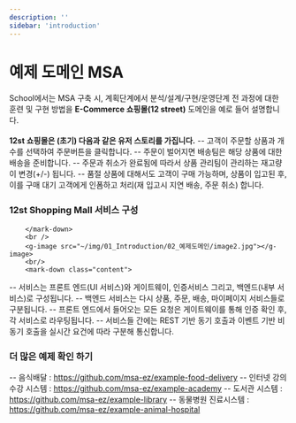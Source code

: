 ```yaml
---
description: ''
sidebar: 'introduction'
---
```

# 예제 도메인 MSA
School에서는 MSA 구축 시, 계획단계에서 분석/설계/구현/운영단계 전 과정에 대한 훈련 및 구현 방법을 **E-Commerce 쇼핑몰(12 street)** 도메인을 예로 들어 설명합니다.
        </mark-down>
        <br>
        <g-image src="~/img/01_Introduction/02_예제도메인/image1.jpg"></g-image>
        <br>
        <mark-down class="content">
**12st 쇼핑몰은 (초기) 다음과 같은 유저 스토리를 가집니다.**
-- 고객이 주문할 상품과 개수를 선택하여 주문버튼을 클릭합니다.
-- 주문이 벌어지면 배송팀은 해당 상품에 대한 배송을 준비합니다.
-- 주문과 취소가 완료됨에 따라서 상품 관리팀이 관리하는 재고량이 변경(+/-) 됩니다.
-- 품절 상품에 대해서도 고객이 구매 가능하며, 상품이 입고된 후, 이를 구매 대기 고객에게 인폼하고 처리(재 입고시 지연 배송, 주문 취소) 합니다.

### 12st Shopping Mall 서비스 구성
        </mark-down>
        <br />
        <g-image src="~/img/01_Introduction/02_예제도메인/image2.jpg"></g-image>
        <br/>
        <mark-down class="content">
-- 서비스는 프론트 엔드(UI 서비스)와 게이트웨이, 인증서비스 그리고, 백엔드(내부 서비스)로 구성됩니다.
-- 백엔드 서비스는 다시 상품, 주문, 배송, 마이페이지 서비스들로 구분됩니다.
-- 프론트 엔드에서 들어오는 모든 요청은 게이트웨이를 통해 인증 확인 후, 각 서비스로 라우팅됩니다.
-- 서비스들 간에는 REST 기반 동기 호출과 이벤트 기반 비동기 호출을 실시간 요건에 따라 구분해 통신합니다.
### 더 많은 예제 확인 하기
-- 음식배달 : https://github.com/msa-ez/example-food-delivery
-- 인터넷 강의수강 시스템 : https://github.com/msa-ez/example-academy
-- 도서관 시스템 : https://github.com/msa-ez/example-library
-- 동물병원 진료시스템 : https://github.com/msa-ez/example-animal-hospital